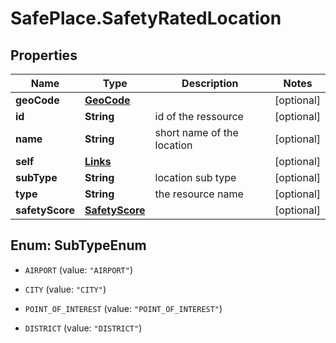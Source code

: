 # SafePlace.SafetyRatedLocation

## Properties

Name | Type | Description | Notes
------------ | ------------- | ------------- | -------------
**geoCode** | [**GeoCode**](GeoCode.md) |  | [optional] 
**id** | **String** | id of the ressource | [optional] 
**name** | **String** | short name of the location | [optional] 
**self** | [**Links**](Links.md) |  | [optional] 
**subType** | **String** | location sub type | [optional] 
**type** | **String** | the resource name | [optional] 
**safetyScore** | [**SafetyScore**](SafetyScore.md) |  | [optional] 



## Enum: SubTypeEnum


* `AIRPORT` (value: `"AIRPORT"`)

* `CITY` (value: `"CITY"`)

* `POINT_OF_INTEREST` (value: `"POINT_OF_INTEREST"`)

* `DISTRICT` (value: `"DISTRICT"`)




